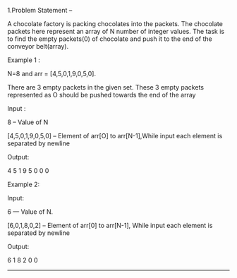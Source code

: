 1.Problem Statement –

A chocolate factory is packing chocolates into the packets. The chocolate packets here represent an array  of N number of integer values. The task is to find the empty packets(0) of chocolate and push it to the end of the conveyor belt(array).

Example 1 :

N=8 and arr = [4,5,0,1,9,0,5,0].

There are 3 empty packets in the given set. These 3 empty packets represented as O should be pushed towards the end of the array

Input :

8  – Value of N

[4,5,0,1,9,0,5,0] – Element of arr[O] to arr[N-1],While input each element is separated by newline

Output:

4 5 1 9 5 0 0 0

Example 2:

Input:

6 — Value of N.

[6,0,1,8,0,2] – Element of arr[0] to arr[N-1], While input each element is separated by newline

Output:

6 1 8 2 0 0

------------------------------------------------------------------------------------------------------------------------------------------------
